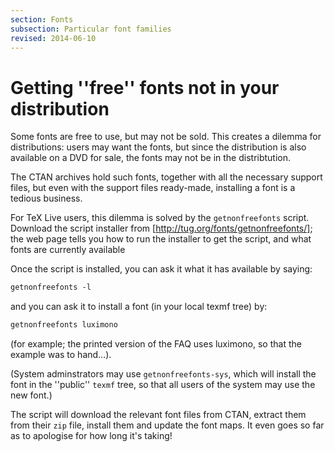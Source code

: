 ```yaml
---
section: Fonts
subsection: Particular font families
revised: 2014-06-10
---
```

# Getting ''free'' fonts not in your distribution

Some fonts are free to use, but may not be sold.  This creates a
dilemma for distributions: users may want the fonts, but since the
distribution is also available on a DVD for sale, the fonts may
not be in the distribtution.

The CTAN archives hold such fonts, together with all the
necessary support files, but even with the support files ready-made,
installing a font is a tedious business.

For TeX&nbsp;Live users, this dilemma is solved by the
`getnonfreefonts` script.  Download the script installer from
[http://tug.org/fonts/getnonfreefonts/]; the web page tells you
how to run the installer to get the script, and what fonts are
currently available

Once the script is installed, you can ask it what it has available by
saying:
```latex
getnonfreefonts -l
```
and you can ask it to install a font (in your local texmf tree) by:
```latex
getnonfreefonts luximono
```
(for example; the printed version of the FAQ uses luximono, so
that the example was to hand&hellip;).

(System adminstrators may use `getnonfreefonts-sys`, which
will install the font in the ''public'' `texmf` tree, so that all
users of the system may use the new font.)

The script will download the relevant font files from CTAN,
extract them from their `zip` file, install them and update
the font maps.  It even goes so far as to apologise for how long it's
taking!

